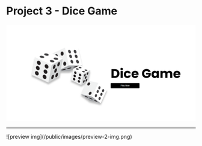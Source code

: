 # Project 3 - Dice Game

![preview img](/public/images/preview-1-img.png)
<br/>
<hr/>
![preview img](/public/images/preview-2-img.png)
